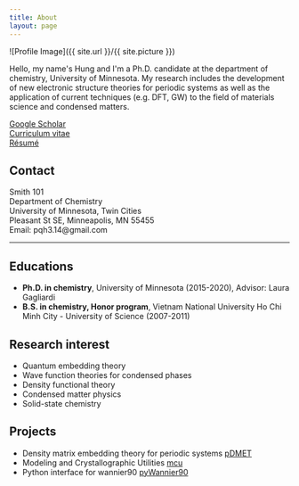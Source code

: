 ```yaml
---
title: About
layout: page
---
```

![Profile Image]({{ site.url }}/{{ site.picture }})

<p>  
Hello, my name's Hung and I'm a Ph.D. candidate at the department of chemistry, University of Minnesota.
My research includes the development of new electronic structure theories for periodic systems as well as the application of current techniques
(e.g. DFT, GW) to the field of materials science and condensed matters.

<a href="https://scholar.google.com/citations?user=MIe6vYUAAAAJ&hl=en&authuser=1#">Google Scholar</a>
<br><a href="https://github.com/hungpham2017/hungpham2017.github.io/raw/master/assets/HP_CV.pdf">Curriculum vitae</a>
<br><a href="https://github.com/hungpham2017/hungpham2017.github.io/raw/master/assets/HP_resume.pdf">Résumé</a>
</p>

<h2>Contact</h2>

<p> 
Smith 101
<br>Department of Chemistry
<br>University of Minnesota, Twin Cities
<br>Pleasant St SE, Minneapolis, MN 55455
<br>Email: pqh3.14@gmail.com
</p> 

---
<h2>Educations</h2>

<ul class="education-list">
    <li><strong>Ph.D. in chemistry</strong>, University of Minnesota (2015-2020), Advisor: Laura Gagliardi</li>
    <li><strong>B.S. in chemistry, Honor program</strong>, Vietnam National University Ho Chi Minh City - University of Science (2007-2011)</li>
</ul>

<h2>Research interest</h2>

<ul class="research-list">
    <li>Quantum embedding theory</li>
    <li>Wave function theories for condensed phases</li>
    <li>Density functional theory</li>
    <li>Condensed matter physics</li>
    <li>Solid-state chemistry</li>
</ul>

<h2>Projects</h2>

<ul>
	<li>Density matrix embedding theory for periodic systems <a href="https://github.com/hungpham2017/pDMET">pDMET</a></li>
	<li>Modeling and Crystallographic Utilities <a href="https://github.com/hungpham2017/mcu">mcu</a></li>
	<li>Python interface for wannier90 <a href="https://github.com/hungpham2017/pyWannier90">pyWannier90</a></li>
</ul>

<!---
<h2>Publications</h2>
1. **H. Q. Pham**, M. R. Hermes, L. Gagliardi; Periodic Density Matrix Embedding Theory: A Wave Function Approach for Strongly Correlated Materials, **2019**, Manuscript under preparation.
2. **H. Q. Pham**, D. Q. Le, N.-N. Pham-Tran, Y. Kawazoe, D. Nguyen-Manh; Electron Delocalization in Single-Layer Phthalocyanine-Based Covalent Organic Frameworks: A First Principle Study, [**RSC Advances**](https://chemrxiv.org/articles/Electron_Delocalization_in_Single-Layer_Phthalocyanine-Based_Covalent_Organic_Frameworks_A_First_Principle_Study/8378486), **2019**, Manuscript under revision.
3. R. Sanner, N. Cherepy, H P. Martinez, **H. Q. Pham**, V. Young; Highly Efficient Phosphorescence From Cyclometallated Iridium(III) Compounds: Improved Syntheses of Picolinate Complexes and Quantum Chemical Studies of Their Electronic Structures, [**Inorganica Chim. Acta**](https://www.sciencedirect.com/science/article/pii/S0020169319307431), **2019**,496, 119040. 
4. **H. Q. Pham**, R. J. Holmes, E. S. Aydil, L. Gagliardi; Lead-Free Double Perovskites Cs2InCuCl6and (CH3NH3)2InCuCl6: Electronic, Optical,and Electrical Properties, [**Nanoscale**](https://pubs.rsc.org/en/content/articlelanding/2019/nr/c9nr01645g#!divAbstract), **2019**, 11, 11173.
5. **H. Q. Pham**, V. Bernales, L. Gagliardi; Can Density Matrix Embedding Theory with the Complete Active Space Self-Consistent Field Solver Describe Single and Double Bond Breaking in Molecular Systems?, [**J. Chem. Theory Comput.**, **2018**](https://pubs.acs.org/doi/10.1021/acs.jctc.7b01248), 14, 1960.
6. D. Ray, C. Clarke, **H. Q. Pham**, J. Borycz; T. Zhang, E. S. Aydil, R. J. Holmes, L. Gagliardi; A Computational Study of Structural and Electronic Properties of Lead-Free CsMI3 Perovskites (M = Ge, Sn, Pb, Mg, Ca, Sr, Ba), [**J. Phys. Chem. C**, **2018**](https://pubs.acs.org/doi/abs/10.1021/acs.jpcc.8b00226), 122, 7838.
7. P. T. K. Nguyen, H. T. D. Nguyen, **H. Q. Pham**, J. Kim, K. E. Cordova, H. Furukawa; Synthesis and Selective Capture Properties of a Series of Hexatopic Linker-Based Metal–Organic Frameworks, [**Inorg. Chem.**](https://pubs.acs.org/doi/abs/10.1021/acs.inorgchem.5b01900), **2015**, 54 (20), 10065.
8. T. L. H. Doan, H. L. Nguyen, **H. Q. Pham**, N.-N. Pham-Tran, T. N. Le, K. E. Cordova; Tailoring the Optical Absorption of Water-Stable Zr− and Hf−Based Metal–Organic Framework Photocatalysts, [**Chem. Asian J.**](https://onlinelibrary.wiley.com/doi/full/10.1002/asia.201500641), **2015**, 10, 2660.
9. **H. Q. Pham**, T. Mai, N.-N. Pham-Tran, Y. Kawazoe, H. Mizuseki, D. Nguyen-Manh; Engineering of Band Gap in Metal–Organic Frameworks by Functionalizing Organic Linker: A Systematic Density Functional Theory Investigation, [**J. Phys. Chem. C**](https://pubs.acs.org/doi/10.1021/jp405997r), **2014**, 118 (9), 4567.
--->